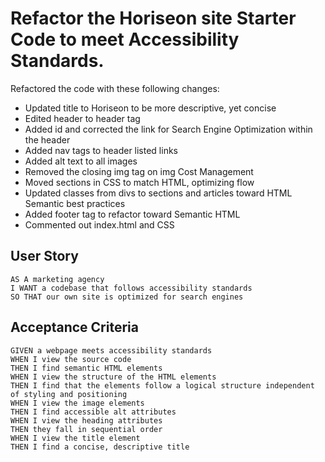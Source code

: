 # Refactor the Horiseon site Starter Code to meet Accessibility Standards.

Refactored the code with these following changes:

* Updated title to Horiseon to be more descriptive, yet concise
* Edited header to header tag
* Added id and corrected the link for Search Engine Optimization within the header
* Added nav tags to header listed links
* Added alt text to all images
* Removed the closing img tag on img Cost Management
* Moved sections in CSS to match HTML, optimizing flow
* Updated classes from divs to sections and articles toward HTML Semantic best practices
* Added footer tag to refactor toward Semantic HTML
* Commented out index.html and CSS  


## User Story

```
AS A marketing agency
I WANT a codebase that follows accessibility standards
SO THAT our own site is optimized for search engines
```

## Acceptance Criteria

```
GIVEN a webpage meets accessibility standards
WHEN I view the source code
THEN I find semantic HTML elements
WHEN I view the structure of the HTML elements
THEN I find that the elements follow a logical structure independent of styling and positioning
WHEN I view the image elements
THEN I find accessible alt attributes
WHEN I view the heading attributes
THEN they fall in sequential order
WHEN I view the title element
THEN I find a concise, descriptive title
```
